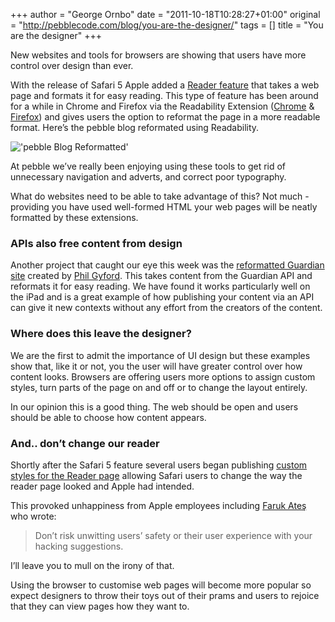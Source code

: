 +++
author = "George Ornbo"
date = "2011-10-18T10:28:27+01:00"
original = "http://pebblecode.com/blog/you-are-the-designer/"
tags = []
title = "You are the designer"
+++

New websites and tools for browsers are showing that users have more control
over design than ever.

With the release of Safari 5 Apple added a
[Reader feature](http://www.apple.com/safari/whats-new.html#reader) that takes a
web page and formats it for easy reading. This type of feature has been around
for a while in Chrome and Firefox via the Readability Extension
([Chrome](https://chrome.google.com/extensions/detail/jggheggpdocamneaacmfoipeehedigia?hl=en)
& [Firefox](https://addons.mozilla.org/en-US/firefox/addon/46442/)) and gives
users the option to reformat the page in a more readable format. Here’s the
pebble blog reformated using Readability.

!['pebble Blog Reformatted'](/images/articles/tumblr_l41z0k3U7d1qz7kgs.jpg)

At pebble we’ve really been enjoying using these tools to get rid of unnecessary
navigation and adverts, and correct poor typography.

What do websites need to be able to take advantage of this? Not much - providing
you have used well-formed HTML your web pages will be neatly formatted by these
extensions.

### APIs also free content from design

Another project that caught our eye this week was the
[reformatted Guardian site](http://guardian.gyford.com/) created by
[Phil Gyford](http://www.gyford.com/). This takes content from the Guardian API
and reformats it for easy reading. We have found it works particularly well on
the iPad and is a great example of how publishing your content via an API can
give it new contexts without any effort from the creators of the content.

### Where does this leave the designer?

We are the first to admit the importance of UI design but these examples show
that, like it or not, you the user will have greater control over how content
looks. Browsers are offering users more options to assign custom styles, turn
parts of the page on and off or to change the layout entirely.

In our opinion this is a good thing. The web should be open and users should be
able to choose how content appears.

### And.. don’t change our reader

Shortly after the Safari 5 feature several users began publishing
[custom styles for the Reader page](http://brettterpstra.com/2010/06/12/safari-reader-antique-hack/)
allowing Safari users to change the way the reader page looked and Apple had
intended.

This provoked unhappiness from Apple employees including
[Faruk Ateş](http://farukat.es/journal/2010/06/456-stop-hacking-safari-reader)
who wrote:

> Don’t risk unwitting users’ safety or their user experience with your hacking
> suggestions.

I’ll leave you to mull on the irony of that.

Using the browser to customise web pages will become more popular so expect
designers to throw their toys out of their prams and users to rejoice that they
can view pages how they want to.
